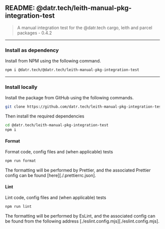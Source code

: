 ## README: @datr.tech/leith-manual-pkg-integration-test

> A manual integration test for the @datr.tech cargo, leith and parcel packages - 0.4.2
---

### Install as dependency

Install from NPM using the following command.

```bash
npm i @datr.tech/@datr.tech/leith-manual-pkg-integration-test
```
---

### Install locally

Install the package from GitHub using the following commands.

```bash
git clone https://github.com/datr.tech/leith-manual-pkg-integration-test.git
```

Then install the required dependencies

```bash
cd @datr.tech/leith-manual-pkg-integration-test
npm i
```
#### Format

Format code, config files and (when applicable) tests

```bash
npm run format
```

The formatting will be performed by Prettier, and the associated Prettier config can be found [here][./.prettierrc.json].

#### Lint

Lint code, config files and (when applicable) tests

```bash
npm run lint
```

The formatting will be performed by EsLint, and the associated config can be found from the following address [./eslint.config.mjs][./eslint.config.mjs].

